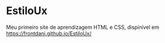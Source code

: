 # EstiloUx
Meu primeiro site de aprendizagem HTML e CSS, dispinível em  https://frontdani.github.io/EstiloUx/
